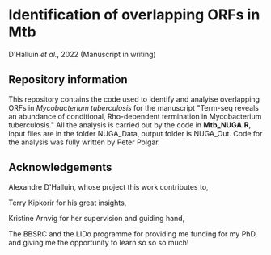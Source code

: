 # Identification of overlapping ORFs in Mtb

D'Halluin *et al.*, 2022 (Manuscript in writing)

## Repository information

This repository contains the code used to identify and analyise overlapping ORFs in *Mycobacterium tuberculosis* for the manuscript "Term-seq reveals an abundance of conditional, Rho-dependent termination in Mycobacterium tuberculosis." All the analysis is carried out by the code in **Mtb_NUGA.R**, input files are in the folder NUGA_Data, output folder is NUGA_Out. Code for the analysis was fully written by Peter Polgar.

## Acknowledgements

Alexandre D'Halluin, whose project this work contributes to,

Terry Kipkorir for his great insights,

Kristine Arnvig for her supervision and guiding hand,

The BBSRC and the LIDo programme for providing me funding for my PhD, and giving me the opportunity to learn so so so much!

